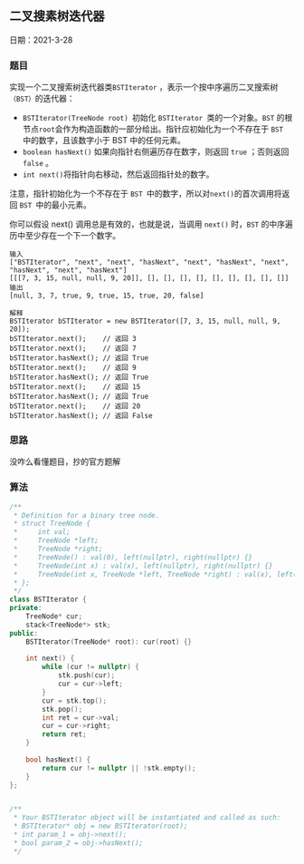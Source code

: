 ## 二叉搜素树迭代器

日期：2021-3-28

### 题目

实现一个二叉搜索树迭代器类`BSTIterator` ，表示一个按中序遍历二叉搜索树`（BST）`的迭代器：

* `BSTIterator(TreeNode root) `初始化 `BSTIterator `类的一个对象。`BST` 的根节点` root `会作为构造函数的一部分给出。指针应初始化为一个不存在于 `BST `中的数字，且该数字小于 BST 中的任何元素。
* `boolean hasNext()` 如果向指针右侧遍历存在数字，则返回 `true` ；否则返回 `false` 。
* `int next()`将指针向右移动，然后返回指针处的数字。

注意，指针初始化为一个不存在于 `BST `中的数字，所以对` next() `的首次调用将返回 `BST `中的最小元素。

你可以假设 next() 调用总是有效的，也就是说，当调用 `next()` 时，`BST` 的中序遍历中至少存在一个下一个数字。

```
输入
["BSTIterator", "next", "next", "hasNext", "next", "hasNext", "next", "hasNext", "next", "hasNext"]
[[[7, 3, 15, null, null, 9, 20]], [], [], [], [], [], [], [], [], []]
输出
[null, 3, 7, true, 9, true, 15, true, 20, false]

解释
BSTIterator bSTIterator = new BSTIterator([7, 3, 15, null, null, 9, 20]);
bSTIterator.next();    // 返回 3
bSTIterator.next();    // 返回 7
bSTIterator.hasNext(); // 返回 True
bSTIterator.next();    // 返回 9
bSTIterator.hasNext(); // 返回 True
bSTIterator.next();    // 返回 15
bSTIterator.hasNext(); // 返回 True
bSTIterator.next();    // 返回 20
bSTIterator.hasNext(); // 返回 False

```

### 思路

没咋么看懂题目，抄的官方题解

### 算法

```c++
/**
 * Definition for a binary tree node.
 * struct TreeNode {
 *     int val;
 *     TreeNode *left;
 *     TreeNode *right;
 *     TreeNode() : val(0), left(nullptr), right(nullptr) {}
 *     TreeNode(int x) : val(x), left(nullptr), right(nullptr) {}
 *     TreeNode(int x, TreeNode *left, TreeNode *right) : val(x), left(left), right(right) {}
 * };
 */
class BSTIterator {
private:
    TreeNode* cur;
    stack<TreeNode*> stk;
public:
    BSTIterator(TreeNode* root): cur(root) {}
    
    int next() {
        while (cur != nullptr) {
            stk.push(cur);
            cur = cur->left;
        }
        cur = stk.top();
        stk.pop();
        int ret = cur->val;
        cur = cur->right;
        return ret;
    }
    
    bool hasNext() {
        return cur != nullptr || !stk.empty();
    }
};


/**
 * Your BSTIterator object will be instantiated and called as such:
 * BSTIterator* obj = new BSTIterator(root);
 * int param_1 = obj->next();
 * bool param_2 = obj->hasNext();
 */
```

